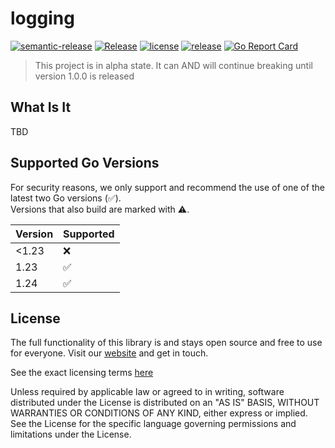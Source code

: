 # logging

[![semantic-release](https://img.shields.io/badge/%20%20%F0%9F%93%A6%F0%9F%9A%80-semantic--release-e10079.svg)](https://github.com/semantic-release/semantic-release)
[![Release](https://github.com/zitadel/logging/workflows/Release/badge.svg)](https://github.com/zitadel/logging/actions)
[![license](https://badgen.net/github/license/zitadel/logging/)](https://github.com/zitadel/logging/blob/master/LICENSE)
[![release](https://badgen.net/github/release/zitadel/logging/stable)](https://github.com/zitadel/logging/releases)
[![Go Report Card](https://goreportcard.com/badge/github.com/zitadel/logging)](https://goreportcard.com/report/github.com/zitadel/logging)

> This project is in alpha state. It can AND will continue breaking until version 1.0.0 is released

## What Is It

TBD

## Supported Go Versions

For security reasons, we only support and recommend the use of one of the latest two Go versions (:white_check_mark:).  
Versions that also build are marked with :warning:.

| Version | Supported          |
|---------|--------------------|
| <1.23   | :x:                |
| 1.23    | :white_check_mark: |
| 1.24    | :white_check_mark: |

## License

The full functionality of this library is and stays open source and free to use for everyone. Visit our [website](https://zitadel.ch) and get in touch.

See the exact licensing terms [here](./LICENSE)

Unless required by applicable law or agreed to in writing, software distributed under the License is distributed on an "AS IS" BASIS, WITHOUT WARRANTIES OR CONDITIONS OF ANY KIND, either express or implied. See the License for the specific language governing permissions and limitations under the License.
